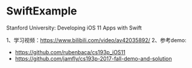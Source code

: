 # SwiftExample
Stanford University: Developing iOS 11 Apps with Swift

1、学习视频：https://www.bilibili.com/video/av42035892/
2、参考demo:
  - https://github.com/rubenbaca/cs193p_iOS11
  - https://github.com/jamfly/cs193p-2017-fall-demo-and-solution
